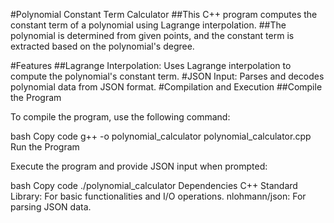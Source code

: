 #Polynomial Constant Term Calculator
##This C++ program computes the constant term of a polynomial using Lagrange interpolation.
##The polynomial is determined from given points, and the constant term is extracted based on the polynomial's degree.

#Features
##Lagrange Interpolation: Uses Lagrange interpolation to compute the polynomial's constant term.
#JSON Input: Parses and decodes polynomial data from JSON format.
#Compilation and Execution
##Compile the Program

To compile the program, use the following command:

bash
Copy code
g++ -o polynomial_calculator polynomial_calculator.cpp
Run the Program

Execute the program and provide JSON input when prompted:

bash
Copy code
./polynomial_calculator
Dependencies
C++ Standard Library: For basic functionalities and I/O operations.
nlohmann/json: For parsing JSON data.
